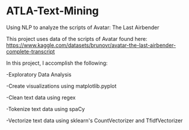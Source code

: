 # ATLA-Text-Mining
Using NLP to analyze the scripts of Avatar: The Last Airbender

This project uses data of the scripts of Avatar found here: https://www.kaggle.com/datasets/brunovr/avatar-the-last-airbender-complete-transcript

In this project, I accomplish the following:

  -Exploratory Data Analysis
  
  -Create visualizations using matplotlib.pyplot
  
  -Clean text data using regex
  
  -Tokenize text data using spaCy
  
  -Vectorize text data using sklearn's CountVectorizer and TfidfVectorizer
